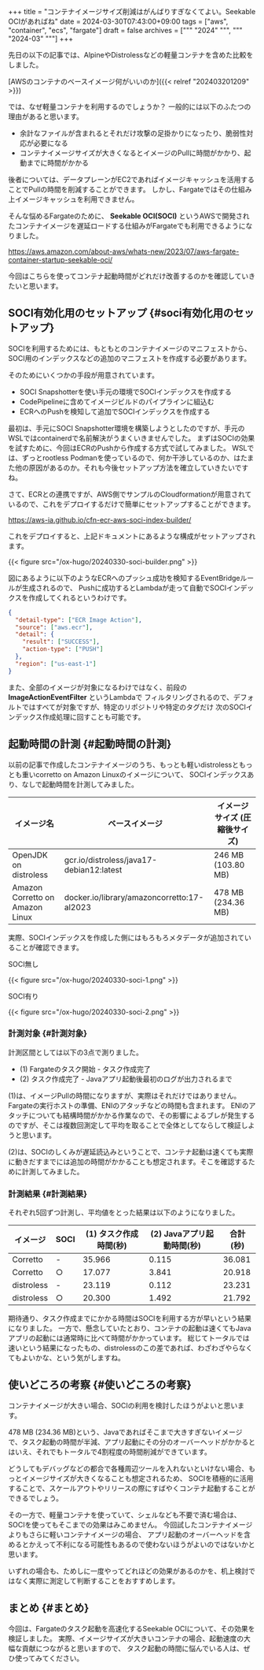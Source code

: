 +++
title = "コンテナイメージサイズ削減はがんばりすぎなくてよい。Seekable OCIがあればね"
date = 2024-03-30T07:43:00+09:00
tags = ["aws", "container", "ecs", "fargate"]
draft = false
archives = ["""
  "2024"
  """, """
  "2024-03"
  """]
+++

先日の以下の記事では、AlpineやDistrolessなどの軽量コンテナを含めた比較をしました。

[AWSのコンテナのベースイメージ何がいいのか]({{< relref "202403201209" >}})

では、なぜ軽量コンテナを利用するのでしょうか？ 一般的には以下のふたつの理由があると思います。

-   余計なファイルが含まれるとそれだけ攻撃の足掛かりになったり、脆弱性対応が必要になる
-   コンテナイメージサイズが大きくなるとイメージのPullに時間がかかり、起動までに時間がかかる

後者については、データプレーンがEC2であればイメージキャッシュを活用することでPullの時間を削減することができます。
しかし、Fargateではその仕組み上イメージキャッシュを利用できません。

そんな悩めるFargateのために、 **Seekable OCI(SOCI)** というAWSで開発されたコンテナイメージを遅延ロードする仕組みがFargateでも利用できるようになりました。

<https://aws.amazon.com/about-aws/whats-new/2023/07/aws-fargate-container-startup-seekable-oci/>

今回はこちらを使ってコンテナ起動時間がどれだけ改善するのかを確認していきたいと思います。


## SOCI有効化用のセットアップ {#soci有効化用のセットアップ}

SOCIを利用するためには、もともとのコンテナイメージのマニフェストから、
SOCI用のインデックスなどの追加のマニフェストを作成する必要があります。

そのためにいくつかの手段が用意されています。

-   SOCI Snapshotterを使い手元の環境でSOCIインデックスを作成する
-   CodePipelineに含めてイメージビルドのパイプラインに組込む
-   ECRへのPushを検知して追加でSOCIインデックスを作成する

最初は、手元にSOCI Snapshotter環境を構築しようとしたのですが、手元のWSLではcontainerdで名前解決がうまくいきませんでした。
まずはSOCIの効果を試すために、今回はECRのPushから作成する方式で試してみました。
WSLでは、ずっとrootless Podmanを使っているので、何か干渉しているのか、はたまた他の原因があるのか。それも今後セットアップ方法を確立していきたいですね。

さて、ECRとの連携ですが、AWS側でサンプルのCloudformationが用意されているので、これをデプロイするだけで簡単にセットアップすることができます。

<https://aws-ia.github.io/cfn-ecr-aws-soci-index-builder/>

これをデプロイすると、上記ドキュメントにあるような構成がセットアップされます。

{{< figure src="/ox-hugo/20240330-soci-builder.png" >}}

図にあるように以下のようなECRへのプッシュ成功を検知するEventBridgeルールが生成されるので、
Pushに成功するとLambdaが走って自動でSOCIインデックスを作成してくれるというわけです。

```json
{
  "detail-type": ["ECR Image Action"],
  "source": ["aws.ecr"],
  "detail": {
    "result": ["SUCCESS"],
    "action-type": ["PUSH"]
  },
  "region": ["us-east-1"]
}
```

また、全部のイメージが対象になるわけではなく、前段の **ImageActionEventFilter** というLambdaで
フィルタリングされるので、デフォルトではすべてが対象ですが、特定のリポジトリや特定のタグだけ
次のSOCIインデックス作成処理に回すことも可能です。


## 起動時間の計測 {#起動時間の計測}

以前の記事で作成したコンテナイメージのうち、もっとも軽いdistrolessともっとも重いcorretto on Amazon Linuxのイメージについて、
SOCIインデックスあり、なしで起動時間を計測してみました。

| イメージ名                      | ベースイメージ                             | イメージサイズ (圧縮後サイズ) |
|----------------------------|-------------------------------------|------------------|
| OpenJDK on distroless           | gcr.io/distroless/java17-debian12:latest   | 246	MB (103.80 MB) |
| Amazon Corretto on Amazon Linux | docker.io/library/amazoncorretto:17-al2023 | 478	MB (234.36 MB) |

実際、SOCIインデックスを作成した側にはもろもろメタデータが追加されていることが確認できます。

SOCI無し

{{< figure src="/ox-hugo/20240330-soci-1.png" >}}

SOCI有り

{{< figure src="/ox-hugo/20240330-soci-2.png" >}}


### 計測対象 {#計測対象}

計測区間としては以下の3点で測りました。

-   (1) Fargateのタスク開始 - タスク作成完了
-   (2) タスク作成完了 - Javaアプリ起動後最初のログが出力されるまで

(1)は、イメージPullの時間になりますが、実際はそれだけではありません。Fargateの実行ホストの準備、ENIのアタッチなどの時間も含まれます。
ENIのアタッチについても結構時間がかかる作業なので、その影響によるブレが発生するのですが、そこは複数回測定して平均を取ることで全体としてならして検証しようと思います。

(2)は、SOCIのしくみが遅延読込みということで、コンテナ起動は速くても実際に動きだすまでには追加の時間がかかることも想定されます。そこを確認するために計測してみました。


### 計測結果 {#計測結果}

それぞれ5回ずつ計測し、平均値をとった結果は以下のようになりました。

| イメージ   | SOCI | (1) タスク作成時間(秒) | (2) Javaアプリ起動時間(秒) | 合計(秒) |
|--------|------|----------------|--------------------|-------|
| Corretto   | -    | 35.966         | 0.115              | 36.081 |
| Corretto   | ○    | 17.077         | 3.841              | 20.918 |
| distroless | -    | 23.119         | 0.112              | 23.231 |
| distroless | ○    | 20.300         | 1.492              | 21.792 |

期待通り、タスク作成までにかかる時間はSOCIを利用する方が早いという結果になりました。
一方で、懸念していたとおり、コンテナの起動は速くてもJavaアプリの起動には通常時に比べて時間がかかっています。
総じてトータルでは速いという結果になったもの、distrolessのこの差であれば、わざわざやらなくてもよいかな、という気がしますね。


## 使いどころの考察 {#使いどころの考察}

コンテナイメージが大きい場合、SOCIの利用を検討したほうがよいと思います。

478	MB (234.36 MB)という、Javaであればそこまで大きすぎないイメージで、タスク起動の時間が半減、アプリ起動にその分のオーバーヘッドがかかるとはいえ、それでもトータルで4割程度の時間削減ができています。

どうしてもデバッグなどの都合で各種周辺ツールを入れないといけない場合、もっとイメージサイズが大きくなることも想定されるため、
SOCIを積極的に活用することで、スケールアウトやリリースの際にすばやくコンテナ起動することができるでしょう。

その一方で、軽量コンテナを使っていて、シェルなども不要で済む場合は、SOCIを使ってもそこまでの効果はみこめません。
今回試したコンテナイメージよりもさらに軽いコンテナイメージの場合、
アプリ起動のオーバーヘッドを含めるとかえって不利になる可能性もあるので使わないほうがよいのではないかと思います。

いずれの場合も、ためしに一度やってどれほどの効果があるのかを、机上検討ではなく実際に測定して判断することをおすすめします。


## まとめ {#まとめ}

今回は、Fargateのタスク起動を高速化するSeekable OCIについて、その効果を検証しました。
実際、イメージサイズが大きいコンテナの場合、起動速度の大幅な貢献につながると思いますので、
タスク起動の時間に悩んでいる人は、ぜひ使ってみてください。
